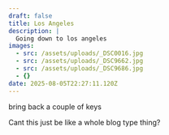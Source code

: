 ```yaml
---
draft: false
title: Los Angeles
description: |
  Going down to los angeles
images:
  - src: /assets/uploads/_DSC0016.jpg
  - src: /assets/uploads/_DSC9662.jpg
  - src: /assets/uploads/_DSC9686.jpg
  - {}
date: 2025-08-05T22:27:11.120Z
---
```


bring back a couple of keys

Cant this just be like a whole blog type thing?
